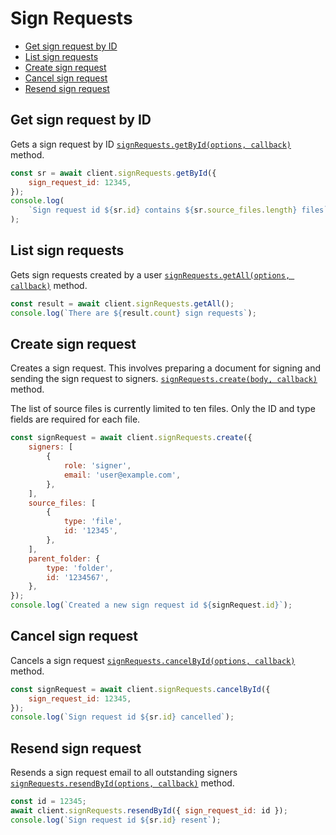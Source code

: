 # Sign Requests

<!-- TODO autogenerate description -->

<!-- START doctoc generated TOC please keep comment here to allow auto update -->
<!-- DON'T EDIT THIS SECTION, INSTEAD RE-RUN doctoc TO UPDATE -->

- [Get sign request by ID](#get-sign-request-by-id)
- [List sign requests](#list-sign-requests)
- [Create sign request](#create-sign-request)
- [Cancel sign request](#cancel-sign-request)
- [Resend sign request](#resend-sign-request)

<!-- END doctoc generated TOC please keep comment here to allow auto update -->

<!-- TODO autogenerate -->

## Get sign request by ID

Gets a sign request by ID [`signRequests.getById(options, callback)`](http://opensource.box.com/box-node-sdk/jsdoc/SignRequestsManager.html#getById)
method.

<!-- sample get_sign_requests_id -->

```js
const sr = await client.signRequests.getById({
	sign_request_id: 12345,
});
console.log(
	`Sign request id ${sr.id} contains ${sr.source_files.length} files`
);
```

## List sign requests

Gets sign requests created by a user [`signRequests.getAll(options, callback)`](http://opensource.box.com/box-node-sdk/jsdoc/SignRequestsManager.html#getAll)
method.

<!-- sample get_sign_requests -->

```js
const result = await client.signRequests.getAll();
console.log(`There are ${result.count} sign requests`);
```

## Create sign request

Creates a sign request. This involves preparing a document for signing and sending the sign request to signers. [`signRequests.create(body, callback)`](http://opensource.box.com/box-node-sdk/jsdoc/SignRequestsManager.html#create)
method.

The list of source files is currently limited to ten files. Only the ID and type fields are required for each file.

<!-- sample post_sign_requests -->

```js
const signRequest = await client.signRequests.create({
	signers: [
		{
			role: 'signer',
			email: 'user@example.com',
		},
	],
	source_files: [
		{
			type: 'file',
			id: '12345',
		},
	],
	parent_folder: {
		type: 'folder',
		id: '1234567',
	},
});
console.log(`Created a new sign request id ${signRequest.id}`);
```

## Cancel sign request

Cancels a sign request [`signRequests.cancelById(options, callback)`](http://opensource.box.com/box-node-sdk/jsdoc/SignRequestsManager.html#cancelById)
method.

<!-- sample post_sign_requests_id_cancel -->

```js
const signRequest = await client.signRequests.cancelById({
	sign_request_id: 12345,
});
console.log(`Sign request id ${sr.id} cancelled`);
```

## Resend sign request

Resends a sign request email to all outstanding signers [`signRequests.resendById(options, callback)`](http://opensource.box.com/box-node-sdk/jsdoc/SignRequestsManager.html#resendById)
method.

<!-- sample post_sign_requests_id_resend -->

```js
const id = 12345;
await client.signRequests.resendById({ sign_request_id: id });
console.log(`Sign request id ${sr.id} resent`);
```
